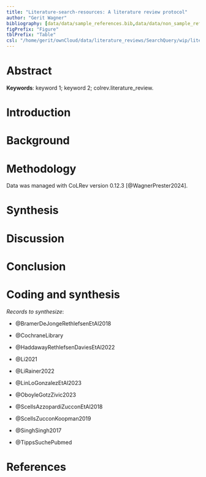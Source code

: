 ```yaml
---
title: "Literature-search-resources: A literature review protocol"
author: "Gerit Wagner"
bibliography: [data/data/sample_references.bib,data/data/non_sample_references.bib]
figPrefix: "Figure"
tblPrefix: "Table"
csl: "/home/gerit/ownCloud/data/literature_reviews/SearchQuery/wip/literature-search-resources/data/data/apa.csl"
---
```


# Abstract

**Keywords**: keyword 1; keyword 2; colrev.literature_review.

# Introduction

# Background

# Methodology

Data was managed with CoLRev version 0.12.3 [@WagnerPrester2024].

# Synthesis

# Discussion

# Conclusion

<!--
# Appendix

## Declarations

## List of contributors

## Project timeline

## Software tools

## Publication plan
 -->

# Coding and synthesis

_Records to synthesize_:<!-- NEW_RECORD_SOURCE -->


- @BramerDeJongeRethlefsenEtAl2018

- @CochraneLibrary

- @HaddawayRethlefsenDaviesEtAl2022

- @Li2021

- @LiRainer2022

- @LinLoGonzalezEtAl2023

- @OboyleGotzZivic2023

- @ScellsAzzopardiZucconEtAl2018

- @ScellsZucconKoopman2019

- @SinghSingh2017

- @TippsSuchePubmed

# References
